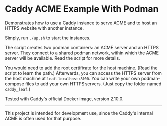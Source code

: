 Caddy ACME Example With Podman
==============================

Demonstrates how to use a Caddy instance to serve ACME and to host an HTTPS website with another instance.

Simply, run `./up.sh` to start the instances.

The script creates two podman containers: an ACME server and an HTTPS server.
They connect to a shared podman network, within which the ACME server will be available.
Read the script for more details.

You would need to add the root certificate for the host machine.
(Read the script to learn the path.)
Afterwards, you can access the HTTPS server from the host machine at `leaf.localhost:8000`.
You can write your own podman-compose files to add your own HTTPS servers. (Just copy the folder named `caddy_leaf`.)

Tested with Caddy's official Docker image, version 2.10.0.

---

This project is intended for development use, since the Caddy's internal ACME is often used for that purpose.
